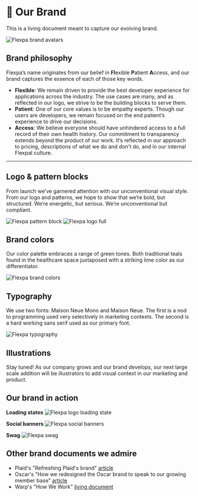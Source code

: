 # 🎨 Our Brand
This is a living document meant to capture our evolving brand. 

![Flexpa brand avatars](../assets/Brand-avatars.png)

## Brand philosophy
Flexpa’s name originates from our belief in **Fl**exible **P**atient **A**ccess, and our brand captures the essence of each of those key words. 

* **Flexible**: We remain driven to provide the best developer experience for applications across the industry. The use cases are many, and as reflected in our logo, we strive to be the building blocks to serve them.
* **Patient**: One of our core values is to be empathy experts. Though our users are developers, we remain focused on the end patient’s experience to drive our decisions. 
* **Access**: We believe everyone should have unhindered access to a full record of their own health history. Our commitment to transparency extends beyond the product of our work. It’s reflected in our approach to pricing, descriptions of what we do and don’t do, and in our internal Flexpal culture. 

---

## Logo & pattern blocks
From launch we’ve garnered attention with our unconventional visual style. From our logo and patterns, we hope to show that we’re bold, but structured. We’re energetic, but serious.  We’re unconventional but compliant. 

![Flexpa pattern block](../assets/Brand-pattern.png)
![Flexpa logo full](../assets/Brand-logo-full.png)

## Brand colors
Our color palette embraces a range of green tones. Both traditional teals found in the healthcare space juxtaposed with a striking lime color as our differentiator. 

![Flexpa brand colors](../assets/Brand-colors.png)

## Typography
We use two fonts: Maison Neue Mono and Maison Neue. The first is a nod to programming used very selectively in marketing contexts. The second is a hard working sans serif used as our primary font. 

![Flexpa typography](../assets/Brand-fonts.png)

## Illustrations
Stay tuned! As our company grows and our brand develops, our next large scale addition will be illustrators to add visual context in our marketing and product. 

## Our brand in action
**Loading states**
![Flexpa logo loading state](../assets/Brand-logo-animated.gif)

**Social banners**
![Flexpa social banners](../assets/Brand-social.png)


**Swag**
![Flexpa swag](../assets/Brand-swag.png)


## Other brand documents we admire

* Plaid's "Refreshing Plaid's brand" [article](https://plaid.com/blog/refreshing-plaids-brand/)
* Oscar's "How we redesigned the Oscar brand to speak to our growing member base" [article](https://oscardesign.team/How-we-redesigned-the-Oscar-brand-to-speak-to-our-growing-member-base)
* Warp's "How We Work" [living document](https://warpdev.notion.site/Public-Warp-How-We-Work-b872d41a1da743fca18220a731aeba48)